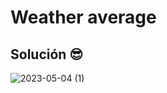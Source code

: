 # Weather average

## Solución 😎
![2023-05-04 (1)](https://user-images.githubusercontent.com/52138695/236652170-0dbb644b-d793-4fd3-a4fa-06a995308404.png)
